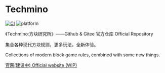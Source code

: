 # Techmino

[![CI](https://github.com/26F-Studio/Techmino/actions/workflows/build.yml/badge.svg)](https://github.com/26F-Studio/Techmino/actions)
![platform](https://img.shields.io/badge/platform-windows%20%7C%20linux%20%7C%20android%20%7C%20macos%20%7C%20ios-brightgreen.svg)

《Techmino:方块研究所》——Github & Gitee 官方仓库 Official Repository

集合各种现代方块规则，更多玩法，全新体验。

Collections of modern block game rules, combined with some new things.

[官网(建设中) Official website (WIP)](http://home.techmino.org)

